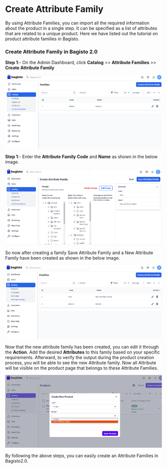 # Create Attribute Family

By using Attribute Families, you can import all the required information about the product in a single step. It can be specified as a list of attributes that are related to a unique product. Here we have listed out the tutorial on product attribute families in Bagisto.

### Create Attribute Family in Bagisto 2.0

**Step 1**:- On the Admin Dashboard, click **Catalog** >> **Attribute Families** >> **Create Attribute Family**

 ![Attribute Family](../../assets/2.0/images/attribute/createFamily.png)

**Step 1**:-  Enter the **Attribute Family Code** and **Name** as shown in the below image.

 ![Save Family](../../assets/2.0/images/attribute/saveFamily.png)

 So now after creating a family Save Attribute Family and a New Attribute Family have been created as shown in the below image.

  ![Family Grid](../../assets/2.0/images/attribute/familyGrid.png)

 Now that the new attribute family has been created, you can edit it through the **Action**. Add the desired **Attributes** to this family based on your specific requirements. Afterward, to verify the output during the product creation process, you will be able to see the new Attribute family. Now all Attribute will be visible on the product page that belongs to these Attribute Families.

   ![Output](../../assets/2.0/images/attribute/output.png)

By following the above steps, you can easily create an Attribute Families in Bagisto2.0.